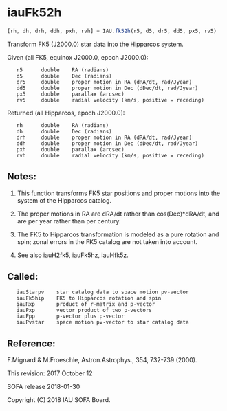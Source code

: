 # iauFk52h

```js
[rh, dh, drh, ddh, pxh, rvh] = IAU.fk52h(r5, d5, dr5, dd5, px5, rv5)
```

Transform FK5 (J2000.0) star data into the Hipparcos system.

Given (all FK5, equinox J2000.0, epoch J2000.0):
```
   r5      double    RA (radians)
   d5      double    Dec (radians)
   dr5     double    proper motion in RA (dRA/dt, rad/Jyear)
   dd5     double    proper motion in Dec (dDec/dt, rad/Jyear)
   px5     double    parallax (arcsec)
   rv5     double    radial velocity (km/s, positive = receding)
```

Returned (all Hipparcos, epoch J2000.0):
```
   rh      double    RA (radians)
   dh      double    Dec (radians)
   drh     double    proper motion in RA (dRA/dt, rad/Jyear)
   ddh     double    proper motion in Dec (dDec/dt, rad/Jyear)
   pxh     double    parallax (arcsec)
   rvh     double    radial velocity (km/s, positive = receding)
```

## Notes:

1) This function transforms FK5 star positions and proper motions
   into the system of the Hipparcos catalog.

2) The proper motions in RA are dRA/dt rather than
   cos(Dec)*dRA/dt, and are per year rather than per century.

3) The FK5 to Hipparcos transformation is modeled as a pure
   rotation and spin;  zonal errors in the FK5 catalog are not
   taken into account.

4) See also iauH2fk5, iauFk5hz, iauHfk5z.

## Called:
```
   iauStarpv    star catalog data to space motion pv-vector
   iauFk5hip    FK5 to Hipparcos rotation and spin
   iauRxp       product of r-matrix and p-vector
   iauPxp       vector product of two p-vectors
   iauPpp       p-vector plus p-vector
   iauPvstar    space motion pv-vector to star catalog data
```

## Reference:

   F.Mignard & M.Froeschle, Astron.Astrophys., 354, 732-739 (2000).

This revision:  2017 October 12

SOFA release 2018-01-30

Copyright (C) 2018 IAU SOFA Board.